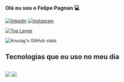 ### Olá eu sou o Felipe Pagnan 💻

[![linkedin](https://img.shields.io/badge/LinkedIn-0077B5?style=for-the-badge&logo=linkedin&logoColor=white)](https://www.linkedin.com/in/felipepagnan/)
[![instagram](https://img.shields.io/badge/Instagram-E4405F?style=for-the-badge&logo=instagram&logoColor=white)](https://www.instagram.com/felipe_pagnan/)

[![Top Langs](https://github-readme-stats.vercel.app/api/top-langs/?username=FelipePagnan)](https://github.com/FelipePagnan/github-readme-stats)

![Anurag's GitHub stats](https://github-readme-stats.vercel.app/api?username=FelipePagnan&show_icons=true&theme=radical)

## Tecnologias que eu uso no meu dia

<div style="display: inline_block"><br/>
    <img align="inline-block" alt"C#" src="https://img.shields.io/badge/C%23-239120?style=for-the-badge&logo=c-sharp&logoColor=white"/>
    <img align="inline-block" alt"Java" src="https://img.shields.io/badge/Java-ED8B00?style=for-the-badge&logo=java&logoColor=white"/>
</div>
